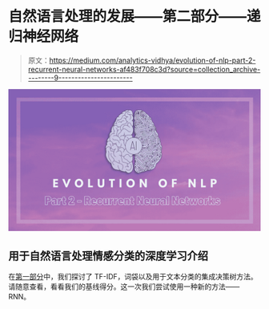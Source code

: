 # 自然语言处理的发展——第二部分——递归神经网络

> 原文：<https://medium.com/analytics-vidhya/evolution-of-nlp-part-2-recurrent-neural-networks-af483f708c3d?source=collection_archive---------9----------------------->

![](img/82415b80168af3cbea6df580d1bb19b4.png)

## 用于自然语言处理情感分类的深度学习介绍

在[第一部分](/@jainkanishk001/evolution-of-nlp-part-1-bag-of-words-tf-idf-9518cb59d2d1)中，我们探讨了 TF-IDF，词袋以及用于文本分类的集成决策树方法。请随意查看，看看我们的基线得分。这一次我们尝试使用一种新的方法——RNN。